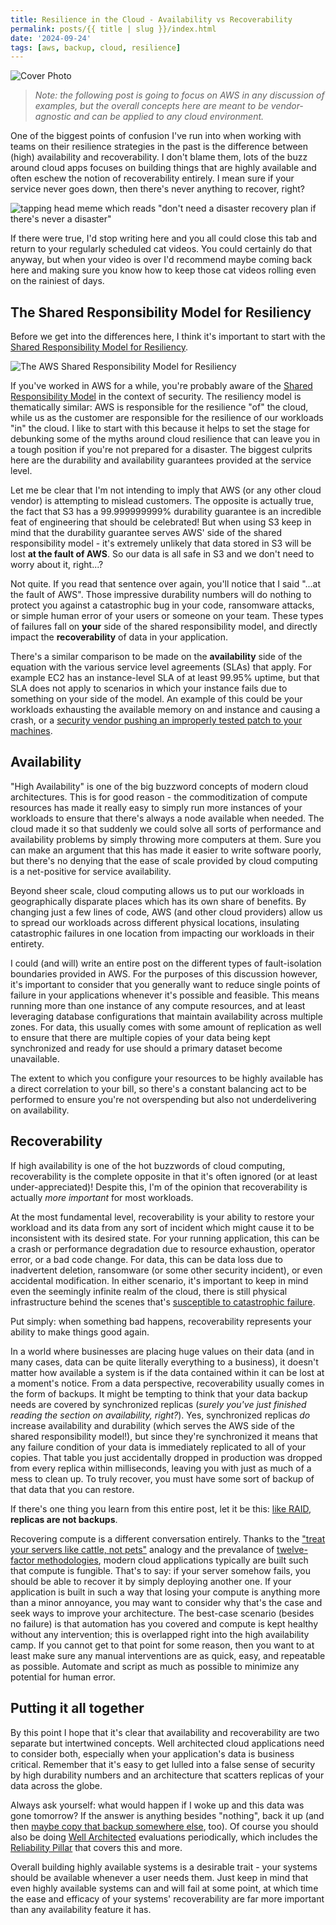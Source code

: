 ```yaml
---
title: Resilience in the Cloud - Availability vs Recoverability
permalink: posts/{{ title | slug }}/index.html
date: '2024-09-24'
tags: [aws, backup, cloud, resilience]
---
```

![Cover Photo](/images/posts/aws-resilience-series-availability-vs-recoverability/Availability-Recoverability-cover.jpg)

> *Note: the following post is going to focus on AWS in any discussion of examples, but the overall concepts here are meant to be vendor-agnostic and can be applied to any cloud environment.*

One of the biggest points of confusion I've run into when working with teams on their resilience strategies in the past is the difference between (high) availability and recoverability. I don't blame them, lots of the buzz around cloud apps focuses on building things that are highly available and often eschew the notion of recoverability entirely. I mean sure if your service never goes down, then there's never anything to recover, right?

![tapping head meme which reads "don't need a disaster recovery plan if there's never a disaster"](/images/posts/aws-resilience-series-availability-vs-recoverability/Pasted-image-20240923202512.png)

If there were true, I'd stop writing here and you all could close this tab and return to your regularly scheduled cat videos. You could certainly do that anyway, but when your video is over I'd recommend maybe coming back here and making sure you know how to keep those cat videos rolling even on the rainiest of days.

## The Shared Responsibility Model for Resiliency

Before we get into the differences here, I think it's important to start with the [Shared Responsibility Model for Resiliency](https://docs.aws.amazon.com/whitepapers/latest/disaster-recovery-workloads-on-aws/shared-responsibility-model-for-resiliency.html).


![The AWS Shared Responsibility Model for Resiliency](/images/posts/aws-resilience-series-availability-vs-recoverability/Pasted-image-20240921135005.png)

If you've worked in AWS for a while, you're probably aware of the [Shared Responsibility Model](https://aws.amazon.com/compliance/shared-responsibility-model/) in the context of security. The resiliency model is thematically similar: AWS is responsible for the resilience "of" the cloud, while us as the customer are responsible for the resilience of our workloads "in" the cloud. I like to start with this because it helps to set the stage for debunking some of the myths around cloud resilience that can leave you in a tough position if you're not prepared for a disaster. The biggest culprits here are the durability and availability guarantees provided at the service level.

Let me be clear that I'm not intending to imply that AWS (or any other cloud vendor) is attempting to mislead customers. The opposite is actually true, the fact that S3 has a 99.999999999% durability guarantee is an incredible feat of engineering that should be celebrated! But when using S3 keep in mind that the durability guarantee serves AWS' side of the shared responsibility model - it's extremely unlikely that data stored in S3 will be lost **at the fault of AWS**. So our data is all safe in S3 and we don't need to worry about it, right...? 

Not quite. If you read that sentence over again, you'll notice that I said "...at the fault of AWS". Those impressive durability numbers will do nothing to protect you against a catastrophic bug in your code, ransomware attacks, or simple human error of your users or someone on your team. These types of failures fall on **your** side of the shared responsibility model, and directly impact the **recoverability** of data in your application.

There's a similar comparison to be made on the **availability** side of the equation with the various service level agreements (SLAs) that apply. For example EC2 has an instance-level SLA of at least 99.95% uptime, but that SLA does not apply to scenarios in which your instance fails due to something on your side of the model. An example of this could be your workloads exhausting the available memory on and instance and causing a crash, or a [security vendor pushing an improperly tested patch to your machines](https://en.wikipedia.org/wiki/2024_CrowdStrike_incident).

## Availability

"High Availability" is one of the big buzzword concepts of modern cloud architectures. This is for good reason - the commoditization of compute resources has made it really easy to simply run more instances of your workloads to ensure that there's always a node available when needed. The cloud made it so that suddenly we could solve all sorts of performance and availability problems by simply throwing more computers at them. Sure you can make an argument that this has made it easier to write software poorly, but there's no denying that the ease of scale provided by cloud computing is a net-positive for service availability.

Beyond sheer scale, cloud computing allows us to put our workloads in geographically disparate places which has its own share of benefits. By changing just a few lines of code, AWS (and other cloud providers) allow us to spread our workloads across different physical locations, insulating catastrophic failures in one location from impacting our workloads in their entirety.

I could (and will) write an entire post on the different types of fault-isolation boundaries provided in AWS. For the purposes of this discussion however, it's important to consider that you generally want to reduce single points of failure in your applications whenever it's possible and feasible. This means running more than one instance of any compute resources, and at least leveraging database configurations that maintain availability across multiple zones. For data, this usually comes with some amount of replication as well to ensure that there are multiple copies of your data being kept synchronized and ready for use should a primary dataset become unavailable. 

The extent to which you configure your resources to be highly available has a direct correlation to your bill, so there's a constant balancing act to be performed to ensure you're not overspending but also not underdelivering on availability.

## Recoverability

If high availability is one of the hot buzzwords of cloud computing, recoverability is the complete opposite in that it's often ignored (or at least under-appreciated)! Despite this, I'm of the opinion that recoverability is actually *more important* for most workloads.

At the most fundamental level, recoverability is your ability to restore your workload and its data from any sort of incident which might cause it to be inconsistent with its desired state. For your running application, this can be a crash or performance degradation due to resource exhaustion, operator error, or a bad code change. For data, this can be data loss due to inadvertent deletion, ransomware (or some other security incident), or even accidental modification. In either scenario, it's important to keep in mind even the seemingly infinite realm of the cloud, there is still physical infrastructure behind the scenes that's [susceptible to catastrophic failure](https://www.theregister.com/2021/03/10/ovh_strasbourg_fire/).

Put simply: when something bad happens, recoverability represents your ability to make things good again.

In a world where businesses are placing huge values on their data (and in many cases, data can be quite literally everything to a business), it doesn't matter how available a system is if the data contained within it can be lost at a moment's notice. From a data perspective, recoverability usually comes in the form of backups. It might be tempting to think that your data backup needs are covered by synchronized replicas (*surely you've just finished reading the section on availability, right?*). Yes, synchronized replicas _do_ increase availability and durability (which serves the AWS side of the shared responsibility model!), but since they're synchronized it means that any failure condition of your data is immediately replicated to all of your copies. That table you just accidentally dropped in production was dropped from every replica within milliseconds, leaving you with just as much of a mess to clean up. To truly recover, you must have some sort of backup of that data that you can restore. 

If there's one thing you learn from this entire post, let it be this: [like RAID](https://www.raidisnotabackup.com), **replicas are not backups**.

Recovering compute is a different conversation entirely. Thanks to the ["treat your servers like cattle, not pets"](https://cloudscaling.com/blog/cloud-computing/the-history-of-pets-vs-cattle/) analogy and the prevalance of [twelve-factor methodologies](https://12factor.net), modern cloud applications typically are built such that compute is fungible. That's to say: if your server somehow fails, you should be able to recover it by simply deploying another one. If your application is built in such a way that losing your compute is anything more than a minor annoyance, you may want to consider why that's the case and seek ways to improve your architecture. The best-case scenario (besides no failure) is that automation has you covered and compute is kept healthy without any intervention; this is overlapped right into the high availability camp. If you cannot get to that point for some reason, then you want to at least make sure any manual interventions are as quick, easy, and repeatable as possible. Automate and script as much as possible to minimize any potential for human error.

## Putting it all together

By this point I hope that it's clear that availability and recoverability are two separate but intertwined concepts. Well architected cloud applications need to consider both, especially when your application's data is business critical. Remember that it's easy to get lulled into a false sense of security by high durability numbers and an architecture that scatters replicas of your data across the globe. 

Always ask yourself: what would happen if I woke up and this data was gone tomorrow? If the answer is anything besides "nothing", back it up (and then [maybe copy that backup somewhere else](https://www.backblaze.com/blog/the-3-2-1-backup-strategy/), too). Of course you should also be doing [Well Architected](https://aws.amazon.com/architecture/well-architected) evaluations periodically, which includes the [Reliability Pillar](https://docs.aws.amazon.com/wellarchitected/latest/reliability-pillar/welcome.html) that covers this and more.

Overall building highly available systems is a desirable trait - your systems should be available whenever a user needs them. Just keep in mind that even highly available systems can and will fail at some point, at which time the ease and efficacy of your systems' recoverability are far more important than any availability feature it has.